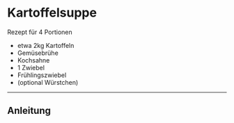 # Kartoffelsuppe 

Rezept für 4 Portionen

* etwa 2kg Kartoffeln
* Gemüsebrühe
* Kochsahne
* 1 Zwiebel 
* Frühlingszwiebel
* (optional Würstchen)

___

## Anleitung
